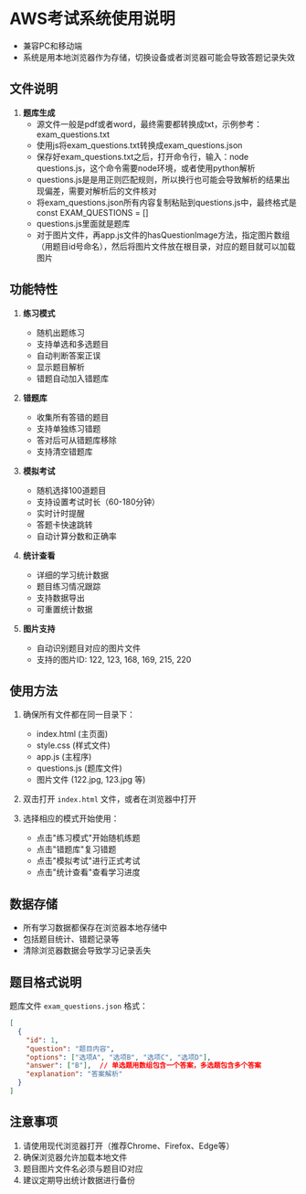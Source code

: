 # AWS考试系统使用说明

- 兼容PC和移动端
- 系统是用本地浏览器作为存储，切换设备或者浏览器可能会导致答题记录失效

## 文件说明

1. **题库生成**
   - 源文件一般是pdf或者word，最终需要都转换成txt，示例参考：exam_questions.txt
   - 使用js将exam_questions.txt转换成exam_questions.json
   - 保存好exam_questions.txt之后，打开命令行，输入：node questions.js，这个命令需要node环境，或者使用python解析
   - questions.js是是用正则匹配规则，所以换行也可能会导致解析的结果出现偏差，需要对解析后的文件核对
   - 将exam_questions.json所有内容复制粘贴到questions.js中，最终格式是const EXAM_QUESTIONS = []
   - questions.js里面就是题库
   - 对于图片文件，再app.js文件的hasQuestionImage方法，指定图片数组（用题目id号命名），然后将图片文件放在根目录，对应的题目就可以加载图片

## 功能特性

1. **练习模式**
   - 随机出题练习
   - 支持单选和多选题目
   - 自动判断答案正误
   - 显示题目解析
   - 错题自动加入错题库

2. **错题库**
   - 收集所有答错的题目
   - 支持单独练习错题
   - 答对后可从错题库移除
   - 支持清空错题库

3. **模拟考试**
   - 随机选择100道题目
   - 支持设置考试时长（60-180分钟）
   - 实时计时提醒
   - 答题卡快速跳转
   - 自动计算分数和正确率

4. **统计查看**
   - 详细的学习统计数据
   - 题目练习情况跟踪
   - 支持数据导出
   - 可重置统计数据

5. **图片支持**
   - 自动识别题目对应的图片文件
   - 支持的图片ID: 122, 123, 168, 169, 215, 220

## 使用方法

1. 确保所有文件都在同一目录下：
   - index.html (主页面)
   - style.css (样式文件)
   - app.js (主程序)
   - questions.js (题库文件)
   - 图片文件 (122.jpg, 123.jpg 等)

2. 双击打开 `index.html` 文件，或者在浏览器中打开

3. 选择相应的模式开始使用：
   - 点击"练习模式"开始随机练题
   - 点击"错题库"复习错题
   - 点击"模拟考试"进行正式考试
   - 点击"统计查看"查看学习进度

## 数据存储

- 所有学习数据都保存在浏览器本地存储中
- 包括题目统计、错题记录等
- 清除浏览器数据会导致学习记录丢失

## 题目格式说明

题库文件 `exam_questions.json` 格式：
```json
[
  {
    "id": 1,
    "question": "题目内容",
    "options": ["选项A", "选项B", "选项C", "选项D"],
    "answer": ["B"],  // 单选题用数组包含一个答案，多选题包含多个答案
    "explanation": "答案解析"
  }
]
```

## 注意事项

1. 请使用现代浏览器打开（推荐Chrome、Firefox、Edge等）
2. 确保浏览器允许加载本地文件
3. 题目图片文件名必须与题目ID对应
4. 建议定期导出统计数据进行备份